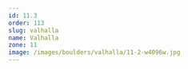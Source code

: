 ```yaml
---
id: 11.3
order: 113
slug: valhalla
name: Valhalla
zone: 11
image: /images/boulders/valhalla/11-2-w4096w.jpg
---
```

